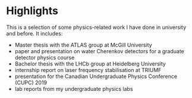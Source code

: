 # Highlights
This is a selection of some physics-related work I have done in university and before. It includes: 

- Master thesis with the ATLAS group at McGill University
- paper and presentation on water Cherenkov detectors for a graduate detector physics course
- Bachelor thesis with the LHCb group at Heidelberg University
- internship report on laser frequency stabilisation at TRIUMF
- presentation for the Canadian Undergraduate Physics Conference (CUPC) 2019
- lab reports from my undergraduate physics labs
